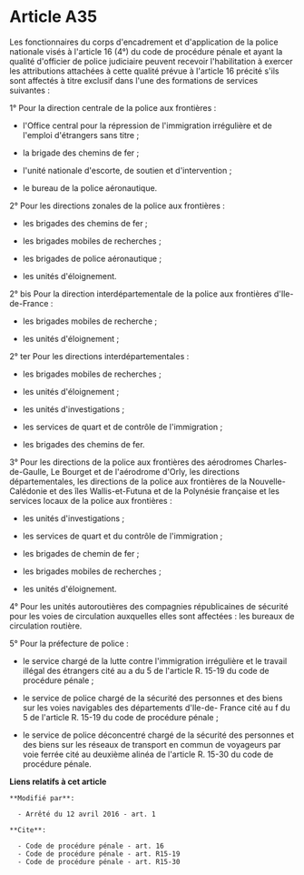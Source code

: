 # Article A35

Les fonctionnaires du corps d'encadrement et d'application de la police nationale visés à l'article 16 (4°) du code de
procédure pénale et ayant la qualité d'officier de police judiciaire peuvent recevoir l'habilitation à exercer les
attributions attachées à cette qualité prévue à l'article 16 précité s'ils sont affectés à titre exclusif dans l'une des
formations de services suivantes : 

1° Pour la direction centrale de la police aux frontières :

- l'Office central pour la répression de l'immigration irrégulière et de l'emploi d'étrangers sans titre ;

- la brigade des chemins de fer ;

- l'unité nationale d'escorte, de soutien et d'intervention ;

- le bureau de la police aéronautique. 

2° Pour les directions zonales de la police aux frontières :

- les brigades des chemins de fer ;

- les brigades mobiles de recherches ;

- les brigades de police aéronautique ;

- les unités d'éloignement. 

2° bis Pour la direction interdépartementale de la police aux frontières d'Ile-de-France :

- les brigades mobiles de recherche ;

- les unités d'éloignement ; 

2° ter Pour les directions interdépartementales :

- les brigades mobiles de recherches ;

- les unités d'éloignement ;

- les unités d'investigations ;

- les services de quart et de contrôle de l'immigration ;

- les brigades des chemins de fer. 

3° Pour les directions de la police aux frontières des aérodromes Charles-de-Gaulle, Le Bourget et de l'aérodrome d'Orly, les
directions départementales, les directions de la police aux frontières de la Nouvelle-Calédonie et des îles Wallis-et-Futuna
et de la Polynésie française et les services locaux de la police aux frontières :

- les unités d'investigations ;

- les services de quart et du contrôle de l'immigration ;

- les brigades de chemin de fer ;

- les brigades mobiles de recherches ;

- les unités d'éloignement. 

4° Pour les unités autoroutières des compagnies républicaines de sécurité pour les voies de circulation auxquelles elles sont
affectées : les bureaux de circulation routière. 

5° Pour la préfecture de police :

- le service chargé de la lutte contre l'immigration irrégulière et le travail illégal des étrangers cité au a du 5 de
l'article R. 15-19 du code de procédure pénale ;

- le service de police chargé de la sécurité des personnes et des biens sur les voies navigables des départements d'Ile-de-
France cité au f du 5 de l'article R. 15-19 du code de procédure pénale ;

- le service de police déconcentré chargé de la sécurité des personnes et des biens sur les réseaux de transport en commun de
voyageurs par voie ferrée cité au deuxième alinéa de l'article R. 15-30 du code de procédure pénale.

**Liens relatifs à cet article**

	**Modifié par**:

	  - Arrêté du 12 avril 2016 - art. 1

	**Cite**:

	  - Code de procédure pénale - art. 16
	  - Code de procédure pénale - art. R15-19
	  - Code de procédure pénale - art. R15-30
